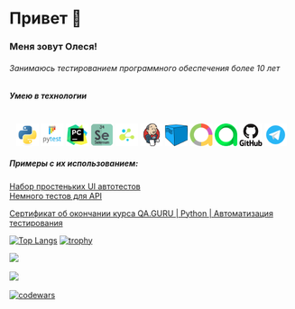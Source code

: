 # Привет 👋
### Меня зовут Олеся! 

###### Занимаюсь тестированием программного обеспечения более 10 лет
##### Умею в технологии
<br>
<div align="center">
    <img title="Python" width="40" src="https://github.com/MyLadyDarkness/resources/blob/main/images/python-original.svg">
    <img title="Pytest" width="40" src="https://github.com/MyLadyDarkness/resources/blob/main/images/pytest-original-wordmark.svg">    
    <img title="PyCharm" width="40" src="https://github.com/MyLadyDarkness/resources/blob/main/images/pycharm-original.svg">
    <img title="Selenium" width="40" src="https://github.com/MyLadyDarkness/resources/blob/main/images/selenium.png">
    <img title="Selene" width="40" src="https://github.com/MyLadyDarkness/resources/blob/main/images/selene.png">
    <img title="Jenkins" width="40" height="40" src="https://github.com/MyLadyDarkness/resources/blob/main/images/jenkins-original.svg">
    <img title="Selenoid" width="40" src="https://github.com/MyLadyDarkness/resources/blob/main/images/selenoid.png">
    <img title="Allure" width="40" src="https://github.com/MyLadyDarkness/resources/blob/main/images/allure.png">
    <img title="AllureTestOps" width="40" src="https://github.com/MyLadyDarkness/resources/blob/main/images/allure_testops.svg">
    <img title="Github" width="40" src="https://github.com/MyLadyDarkness/resources/blob/main/images/github-original-wordmark.svg">
    <img title="Telegram" width="40" src="https://github.com/MyLadyDarkness/resources/blob/main/images/telegram.png">
</div>

##### Примеры с их использованием:
<a href = "https://github.com/MyLadyDarkness/telega-project-tests-ui">Набор простеньких UI автотестов</a>
<br>
<a href = "https://github.com/MyLadyDarkness/qa_guru_22_final_tests_api">Немного тестов для API</a> 

<a href = "https://github.com/MyLadyDarkness/resources/blob/main/certificates/Баркар Олеся.png">
Сертификат об окончании курса QA.GURU | Python | Автоматизация тестирования
</a>

[![Top Langs](https://github-readme-stats.vercel.app/api/top-langs/?username=MyLadyDarkness&layout=compact)](https://github.com/MyLadyDarkness/github-readme-stats)
[![trophy](https://github-profile-trophy.vercel.app/?username=MyLadyDarkness)](https://github.com/MyLadyDarkness/github-profile-trophy)

![](https://komarev.com/ghpvc/?username=MyLadyDarkness)

![](http://github-profile-summary-cards.vercel.app/api/cards/stats?username=MyLadyDarkness&theme=solarized)

[![codewars](https://www.codewars.com/users/MyLadyDarkness/badges/micro)](https://www.codewars.com/users/MyLadyDarkness) 


<!--
[![codewars](https://www.codewars.com/users/username/badges/small)](https://www.codewars.com/users/username) 
[![KnlnKS's LeetCode stats](https://leetcode-stats-six.vercel.app/api?username=KnlnKS)](https://github.com/KnlnKS/leetcode-stats)
-->

<!--
**MyLadyDarkness/MyLadyDarkness** is a ✨ _special_ ✨ repository because its `README.md` (this file) appears on your GitHub profile.

Here are some ideas to get you started:

- 🔭 I’m currently working on ...
- 🌱 I’m currently learning ...
- 👯 I’m looking to collaborate on ...
- 🤔 I’m looking for help with ...
- 💬 Ask me about ...
- 📫 How to reach me: ...
- 😄 Pronouns: ...
- ⚡ Fun fact: ...
-->
